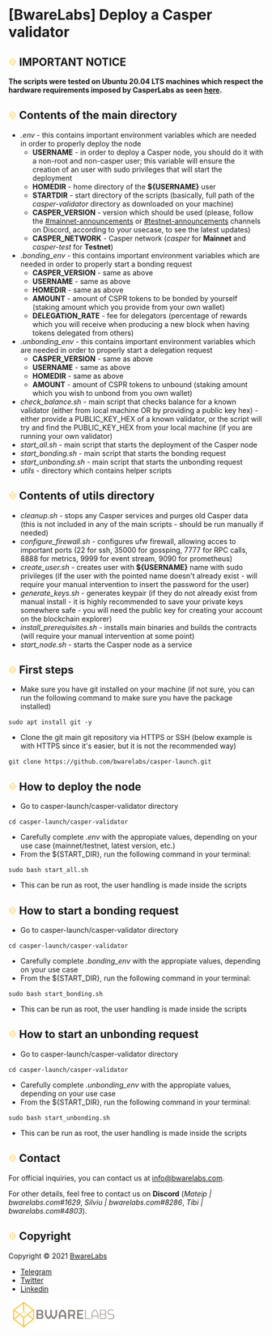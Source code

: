 # [BwareLabs] Deploy a Casper validator

## ![alt text](https://github.com/bwarelabs/casper-launch/blob/main/docs/BWARE-icon.png) IMPORTANT NOTICE
**The scripts were tested on Ubuntu 20.04 LTS machines which respect the hardware requirements imposed by CasperLabs as seen [here](https://docs.casperlabs.io/en/latest/node-operator/hardware.html).**

## ![alt text](https://github.com/bwarelabs/casper-launch/blob/main/docs/BWARE-icon.png) Contents of the main directory
- _.env_ - this contains important environment variables which are needed in order to properly deploy the node
  - **USERNAME** - in order to deploy a Casper node, you should do it with a non-root and non-casper user; this variable will ensure the creation of an user with sudo privileges that will start the deployment
  - **HOMEDIR** - home directory of the **${USERNAME}** user
  - **STARTDIR** - start directory of the scripts (basically, full path of the _casper-validator_ directory as downloaded on your machine)
  - **CASPER_VERSION** - version which should be used (please, follow the [#mainnet-announcements](https://discord.gg/Cb3Gue5V67) or [#testnet-announcements](https://discord.gg/WYsDJpSstr) channels on Discord, according to your usecase, to see the latest updates)
  - **CASPER_NETWORK** - Casper network (_casper_ for **Mainnet** and _casper-test_ for **Testnet**)
- _.bonding_env_ - this contains important environment variables which are needed in order to properly start a bonding request
  - **CASPER_VERSION** - same as above
  - **USERNAME** - same as above
  - **HOMEDIR** - same as above
  - **AMOUNT** - amount of CSPR tokens to be bonded by yourself (staking amount which you provide from your own wallet)
  - **DELEGATION_RATE** - fee for delegators (percentage of rewards which you will receive when producing a new block when having tokens delegated from others)
- _.unbonding_env_ - this contains important environment variables which are needed in order to properly start a delegation request
  - **CASPER_VERSION** - same as above
  - **USERNAME** - same as above
  - **HOMEDIR** - same as above
  - **AMOUNT** - amount of CSPR tokens to unbound (staking amount which you wish to unbond from you own wallet)
- _check_balance.sh_ - main script that checks balance for a known validator (either from local machine OR by providing a public key hex) - either provide a PUBLIC_KEY_HEX of a known validator, or the script will try and find the PUBLIC_KEY_HEX from your local machine (if you are running your own validator)
- _start_all.sh_ - main script that starts the deployment of the Casper node
- _start_bonding.sh_ - main script that starts the bonding request
- _start_unbonding.sh_ - main script that starts the unbonding request
- _utils_ - directory which contains helper scripts

## ![alt text](https://github.com/bwarelabs/casper-launch/blob/main/docs/BWARE-icon.png) Contents of utils directory
- _cleanup.sh_ - stops any Casper services and purges old Casper data (this is not included in any of the main scripts - should be run manually if needed)
- _configure_firewall.sh_ - configures ufw firewall, allowing acces to important ports (22 for ssh, 35000 for gossping, 7777 for RPC calls, 8888 for metrics, 9999 for event stream, 9090 for prometheus)
- _create_user.sh_ - creates user with **${USERNAME}** name with sudo privileges (if the user with the pointed name doesn't already exist - will require your manual intervention to insert the password for the user)
- _generate_keys.sh_ - generates keypair (if they do not already exist from manual install - it is highly recommended to save your private keys somewhere safe - you will need the public key for creating your account on the blockchain explorer)
- _install_prerequisites.sh_ - installs main binaries and builds the contracts (will require your manual intervention at some point)
- _start_node.sh_ - starts the Casper node as a service

## ![alt text](https://github.com/bwarelabs/casper-launch/blob/main/docs/BWARE-icon.png) First steps
- Make sure you have git installed on your machine (if not sure, you can run the following command to make sure you have the package installed)
```
sudo apt install git -y 
```
- Clone the git main git repository via HTTPS or SSH (below example is with HTTPS since it's easier, but it is not the recommended way)
```
git clone https://github.com/bwarelabs/casper-launch.git
```

## ![alt text](https://github.com/bwarelabs/casper-launch/blob/main/docs/BWARE-icon.png) How to deploy the node
- Go to casper-launch/casper-validator directory
```
cd casper-launch/casper-validator
```
- Carefully complete _.env_ with the appropiate values, depending on your use case (mainnet/testnet, latest version, etc.)
- From the ${START_DIR}, run the following command in your terminal:
```
sudo bash start_all.sh
```
- This can be run as root, the user handling is made inside the scripts

## ![alt text](https://github.com/bwarelabs/casper-launch/blob/main/docs/BWARE-icon.png) How to start a bonding request
- Go to casper-launch/casper-validator directory
```
cd casper-launch/casper-validator
```
- Carefully complete _.bonding_env_ with the appropiate values, depending on your use case
- From the ${START_DIR}, run the following command in your terminal:
```
sudo bash start_bonding.sh
```
- This can be run as root, the user handling is made inside the scripts

## ![alt text](https://github.com/bwarelabs/casper-launch/blob/main/docs/BWARE-icon.png) How to start an unbonding request
- Go to casper-launch/casper-validator directory
```
cd casper-launch/casper-validator
```
- Carefully complete _.unbonding_env_ with the appropiate values, depending on your use case
- From the ${START_DIR}, run the following command in your terminal:
```
sudo bash start_unbonding.sh
```
- This can be run as root, the user handling is made inside the scripts

## ![alt text](https://github.com/bwarelabs/casper-launch/blob/main/docs/BWARE-icon.png) Contact

For official inquiries, you can contact us at <info@bwarelabs.com>.

For other details, feel free to contact us on **Discord** (_Mateip | bwarelabs.com#1629_, _Silviu | bwarelabs.com#8286_, _Tibi | bwarelabs.com#4803_).

## ![alt text](https://github.com/bwarelabs/casper-launch/blob/main/docs/BWARE-icon.png) Copyright

Copyright © 2021 [BwareLabs](https://bwarelabs.com/)
- [Telegram](https://t.me/BwareLabsAnnouncements)
- [Twitter](https://twitter.com/BwareLabs)
- [Linkedin](https://www.linkedin.com/company/bwarelabs)

![alt text](https://github.com/bwarelabs/casper-launch/blob/main/docs/BWARE_yellow_gradient.png)
